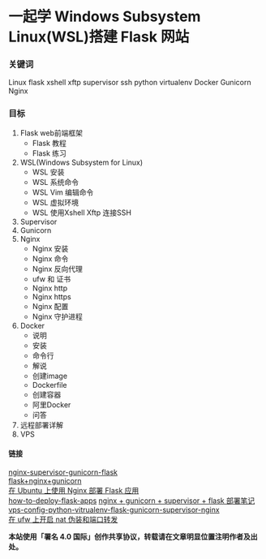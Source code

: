 # 一起学 Windows Subsystem Linux(WSL)搭建 Flask 网站

### 关键词
Linux flask xshell xftp supervisor ssh python virtualenv Docker Gunicorn Nginx

### 目标
1. Flask web前端框架
   * Flask 教程
   * Flask 练习
2. WSL(Windows Subsystem for Linux)
   * WSL 安装
   * WSL 系统命令
   * WSL Vim 编辑命令
   * WSL 虚拟环境
   * WSL 使用Xshell Xftp 连接SSH
3. Supervisor
4. Gunicorn
5. Nginx
   * Nginx 安装
   * Nginx 命令
   * Nginx 反向代理
   * ufw 和 证书
   * Nginx http
   * Nginx https
   * Nginx 配置
   * Nginx 守护进程
6. Docker
   * 说明
   * 安装
   * 命令行
   * 解说
   * 创建image
   * Dockerfile
   * 创建容器
   * 阿里Docker
   * 问答
7. 远程部署详解
8. VPS

#### 链接
[nginx-supervisor-gunicorn-flask](http://www.simpleapples.com/2015/06/11/configure-nginx-supervisor-gunicorn-flask/)  
[flask+nginx+gunicorn](https://baijiahao.baidu.com/s?id=1616440047552092518&wfr=spider&for=pc)  
[在 Ubuntu 上使用 Nginx 部署 Flask 应用 ](https://www.oschina.net/translate/serving-flask-with-nginx-on-ubuntu)  
[how-to-deploy-flask-apps](https://blog.igevin.info/posts/how-to-deploy-flask-apps/)
[nginx + gunicorn + supervisor + flask 部署笔记](https://www.jianshu.com/p/be9dd421fb8d)
[vps-config-python-vitrualenv-flask-gunicorn-supervisor-nginx](http://beiyuu.com/vps-config-python-vitrualenv-flask-gunicorn-supervisor-nginx)  
[在 ufw 上开启 nat 伪装和端口转发](https://www.logcg.com/archives/993.html)  

**本站使用「署名 4.0 国际」创作共享协议，转载请在文章明显位置注明作者及出处。**